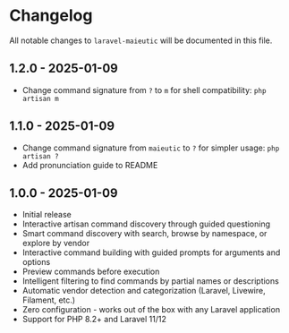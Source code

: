 # Changelog

All notable changes to `laravel-maieutic` will be documented in this file.

## 1.2.0 - 2025-01-09

- Change command signature from `?` to `m` for shell compatibility: `php artisan m`

## 1.1.0 - 2025-01-09

- Change command signature from `maieutic` to `?` for simpler usage: `php artisan ?`
- Add pronunciation guide to README

## 1.0.0 - 2025-01-09

- Initial release
- Interactive artisan command discovery through guided questioning
- Smart command discovery with search, browse by namespace, or explore by vendor
- Interactive command building with guided prompts for arguments and options
- Preview commands before execution
- Intelligent filtering to find commands by partial names or descriptions
- Automatic vendor detection and categorization (Laravel, Livewire, Filament, etc.)
- Zero configuration - works out of the box with any Laravel application
- Support for PHP 8.2+ and Laravel 11/12
